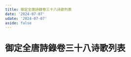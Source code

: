 ```yaml
---
title: 御定全唐詩錄卷三十八诗歌列表
date: '2024-07-07'
udate: '2024-07-07'
aside: false
---
```

# 御定全唐詩錄卷三十八诗歌列表

<PoemList :list="poems" :authorMap="authorMap" :chapternum="38" />

<script setup>
const chapter = '卷三十八';
import poems from '/data/qtsl/卷三十八/poems.json'
import authorMap from '/data/qtsl/卷三十八/author.json'
</script>
